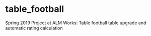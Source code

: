 # table_football
Spring 2019 Project at ALM Works: Table football table upgrade and automatic rating calculation
